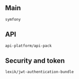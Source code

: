 
## Main
    symfony
## API
    api-platform/api-pack
## Security and token
    lexik/jwt-authentication-bundle
